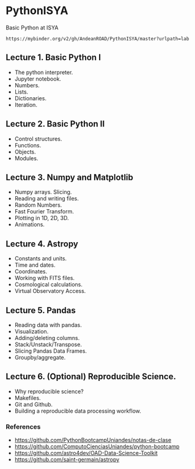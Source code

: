 # PythonISYA
Basic Python at ISYA


`https://mybinder.org/v2/gh/AndeanROAD/PythonISYA/master?urlpath=lab`

## Lecture 1. Basic Python I

* The python interpreter.
* Jupyter notebook.
* Numbers.
* Lists.
* Dictionaries.
* Iteration.

## Lecture 2. Basic Python II

* Control structures.
* Functions.
* Objects.
* Modules.


## Lecture 3. Numpy and Matplotlib

* Numpy arrays. Slicing.
* Reading and writing files.
* Random Numbers.
* Fast Fourier Transform.
* Plotting in 1D, 2D, 3D.
* Animations.

## Lecture 4. Astropy

* Constants and units.
* Time and dates.
* Coordinates.
* Working with FITS files.
* Cosmological calculations.
* Virtual Observatory Access.

## Lecture 5. Pandas

* Reading data with pandas.
* Visualization.
* Adding/deleting columns.
* Stack/Unstack/Transpose.
* Slicing Pandas Data Frames.
* Groupby/aggregate.

## Lecture 6. (Optional) Reproducible Science.
* Why reproducible science?
* Makefiles.
* Git and Github.
* Building a reproducible data processing workflow.


### References
* https://github.com/PythonBootcampUniandes/notas-de-clase
* https://github.com/ComputoCienciasUniandes/python-bootcamp
* https://github.com/astro4dev/OAD-Data-Science-Toolkit
* https://github.com/saint-germain/astropy
